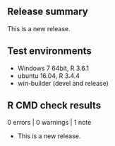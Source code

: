 ## Release summary 

This is a new release. 


## Test environments

* Windows 7 64bit, R 3.6.1
* ubuntu 16.04, R 3.4.4
* win-builder (devel and release)


## R CMD check results

0 errors | 0 warnings | 1 note

* This is a new release.
